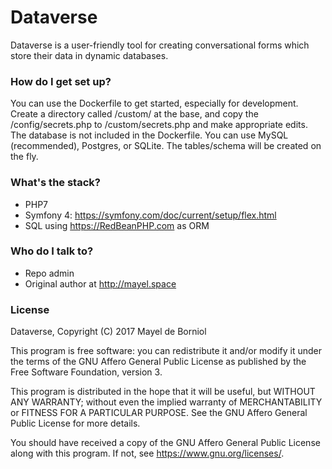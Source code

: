 # Dataverse #

Dataverse is a user-friendly tool for creating conversational forms which store their data in dynamic databases.


### How do I get set up? ###

You can use the Dockerfile to get started, especially for development.
Create a directory called /custom/ at the base, and copy the /config/secrets.php to /custom/secrets.php and make appropriate edits.
The database is not included in the Dockerfile. You can use MySQL (recommended), Postgres, or SQLite. The tables/schema will be created on the fly.

### What's the stack? ###

* PHP7
* Symfony 4: https://symfony.com/doc/current/setup/flex.html
* SQL using https://RedBeanPHP.com as ORM

### Who do I talk to? ###

* Repo admin
* Original author at http://mayel.space

### License ###

Dataverse, Copyright (C) 2017 Mayel de Borniol

This program is free software: you can redistribute it and/or modify
it under the terms of the GNU Affero General Public License as
published by the Free Software Foundation, version 3.

This program is distributed in the hope that it will be useful,
but WITHOUT ANY WARRANTY; without even the implied warranty of
MERCHANTABILITY or FITNESS FOR A PARTICULAR PURPOSE.  See the
GNU Affero General Public License for more details.

You should have received a copy of the GNU Affero General Public License
along with this program.  If not, see <https://www.gnu.org/licenses/>.

